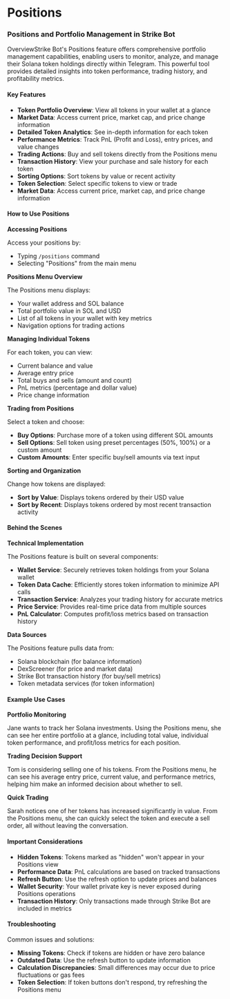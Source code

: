 # Positions

### Positions and Portfolio Management in Strike Bot <a href="#positions-and-portfolio-management-in-strike-bot" id="positions-and-portfolio-management-in-strike-bot"></a>

OverviewStrike Bot's Positions feature offers comprehensive portfolio management capabilities, enabling users to monitor, analyze, and manage their Solana token holdings directly within Telegram. This powerful tool provides detailed insights into token performance, trading history, and profitability metrics.

#### Key Features <a href="#key-features" id="key-features"></a>

* **Token Portfolio Overview**: View all tokens in your wallet at a glance
* **Market Data**: Access current price, market cap, and price change information
* **Detailed Token Analytics**: See in-depth information for each token
* **Performance Metrics**: Track PnL (Profit and Loss), entry prices, and value changes
* **Trading Actions**: Buy and sell tokens directly from the Positions menu
* **Transaction History**: View your purchase and sale history for each token
* **Sorting Options**: Sort tokens by value or recent activity
* **Token Selection**: Select specific tokens to view or trade
* **Market Data**: Access current price, market cap, and price change information

#### How to Use Positions <a href="#how-to-use-positions" id="how-to-use-positions"></a>

**Accessing Positions**

Access your positions by:

* Typing `/positions` command
* Selecting "Positions" from the main menu

**Positions Menu Overview**

The Positions menu displays:

* Your wallet address and SOL balance
* Total portfolio value in SOL and USD
* List of all tokens in your wallet with key metrics
* Navigation options for trading actions

**Managing Individual Tokens**

For each token, you can view:

* Current balance and value
* Average entry price
* Total buys and sells (amount and count)
* PnL metrics (percentage and dollar value)
* Price change information

**Trading from Positions**&#x20;

Select a token and choose:

* **Buy Options**: Purchase more of a token using different SOL amounts
* **Sell Options**: Sell token using preset percentages (50%, 100%) or a custom amount
* **Custom Amounts**: Enter specific buy/sell amounts via text input

**Sorting and Organization**

Change how tokens are displayed:

* **Sort by Value**: Displays tokens ordered by their USD value
* **Sort by Recent**: Displays tokens ordered by most recent transaction activity

#### Behind the Scenes <a href="#behind-the-scenes" id="behind-the-scenes"></a>

**Technical Implementation**

The Positions feature is built on several components:

* **Wallet Service**: Securely retrieves token holdings from your Solana wallet
* **Token Data Cache**: Efficiently stores token information to minimize API calls
* **Transaction Service**: Analyzes your trading history for accurate metrics
* **Price Service**: Provides real-time price data from multiple sources
* **PnL Calculator**: Computes profit/loss metrics based on transaction history

**Data Sources**

The Positions feature pulls data from:

* Solana blockchain (for balance information)
* DexScreener (for price and market data)
* Strike Bot transaction history (for buy/sell metrics)
* Token metadata services (for token information)

#### Example Use Cases <a href="#example-use-cases" id="example-use-cases"></a>

**Portfolio Monitoring**

Jane wants to track her Solana investments. Using the Positions menu, she can see her entire portfolio at a glance, including total value, individual token performance, and profit/loss metrics for each position.

**Trading Decision Support**

Tom is considering selling one of his tokens. From the Positions menu, he can see his average entry price, current value, and performance metrics, helping him make an informed decision about whether to sell.

**Quick Trading**

Sarah notices one of her tokens has increased significantly in value. From the Positions menu, she can quickly select the token and execute a sell order, all without leaving the conversation.

#### Important Considerations <a href="#important-considerations" id="important-considerations"></a>

* **Hidden Tokens**: Tokens marked as "hidden" won't appear in your Positions view
* **Performance Data**: PnL calculations are based on tracked transactions
* **Refresh Button**: Use the refresh option to update prices and balances
* **Wallet Security**: Your wallet private key is never exposed during Positions operations
* **Transaction History**: Only transactions made through Strike Bot are included in metrics

#### Troubleshooting <a href="#troubleshooting" id="troubleshooting"></a>

Common issues and solutions:

* **Missing Tokens**: Check if tokens are hidden or have zero balance
* **Outdated Data**: Use the refresh button to update information
* **Calculation Discrepancies**: Small differences may occur due to price fluctuations or gas fees
* **Token Selection**: If token buttons don't respond, try refreshing the Positions menu
